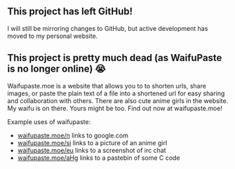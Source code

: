 ## This project has left GitHub!
I will still be mirroring changes to GitHub, but active development has moved to my personal website. 

## This project is pretty much dead (as WaifuPaste is no longer online) 😭 


Waifupaste.moe is a website that allows you to to shorten urls, share images, or paste the plain text of a file into a shortened url for easy sharing and collaboration with others. There are also cute anime girls in the website. My waifu is on there. Yours might be too. Find out now at waifupaste.moe!

Example uses of waifupaste:

- [waifupaste.moe/n](https://waifupaste.moe/n) links to google.com
- [waifupaste.moe/si](https://waifupaste.moe/si) links to a picture of an anime girl
- [waifupaste.moe/eu](https://waifupaste.moe/eu) links to a screenshot of irc chat
- [waifupaste.moe/aHg](https://waifupaste.moe/aHg) links to a pastebin of some C code
